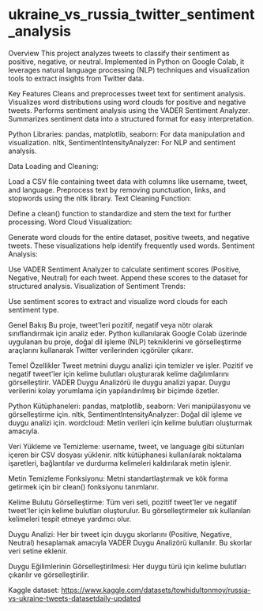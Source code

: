 # ukraine_vs_russia_twitter_sentiment_analysis
Overview
This project analyzes tweets to classify their sentiment as positive, negative, or neutral. Implemented in Python on Google Colab, it leverages natural language processing (NLP) techniques and visualization tools to extract insights from Twitter data.

Key Features
Cleans and preprocesses tweet text for sentiment analysis.
Visualizes word distributions using word clouds for positive and negative tweets.
Performs sentiment analysis using the VADER Sentiment Analyzer.
Summarizes sentiment data into a structured format for easy interpretation.

Python Libraries:
pandas, matplotlib, seaborn: For data manipulation and visualization.
nltk, SentimentIntensityAnalyzer: For NLP and sentiment analysis.

Data Loading and Cleaning:

Load a CSV file containing tweet data with columns like username, tweet, and language.
Preprocess text by removing punctuation, links, and stopwords using the nltk library.
Text Cleaning Function:

Define a clean() function to standardize and stem the text for further processing.
Word Cloud Visualization:

Generate word clouds for the entire dataset, positive tweets, and negative tweets.
These visualizations help identify frequently used words.
Sentiment Analysis:

Use VADER Sentiment Analyzer to calculate sentiment scores (Positive, Negative, Neutral) for each tweet.
Append these scores to the dataset for structured analysis.
Visualization of Sentiment Trends:

Use sentiment scores to extract and visualize word clouds for each sentiment type.

Genel Bakış
Bu proje, tweet'leri pozitif, negatif veya nötr olarak sınıflandırmak için analiz eder. Python kullanılarak Google Colab üzerinde uygulanan bu proje, doğal dil işleme (NLP) tekniklerini ve görselleştirme araçlarını kullanarak Twitter verilerinden içgörüler çıkarır.

Temel Özellikler
Tweet metnini duygu analizi için temizler ve işler.
Pozitif ve negatif tweet'ler için kelime bulutları oluşturarak kelime dağılımlarını görselleştirir.
VADER Duygu Analizörü ile duygu analizi yapar.
Duygu verilerini kolay yorumlama için yapılandırılmış bir biçimde özetler.

Python Kütüphaneleri:
pandas, matplotlib, seaborn: Veri manipülasyonu ve görselleştirme için.
nltk, SentimentIntensityAnalyzer: Doğal dil işleme ve duygu analizi için.
wordcloud: Metin verileri için kelime bulutları oluşturmak amacıyla.

Veri Yükleme ve Temizleme:
username, tweet, ve language gibi sütunları içeren bir CSV dosyası yüklenir.
nltk kütüphanesi kullanılarak noktalama işaretleri, bağlantılar ve durdurma kelimeleri kaldırılarak metin işlenir.

Metin Temizleme Fonksiyonu:
Metni standartlaştırmak ve kök forma getirmek için bir clean() fonksiyonu tanımlanır.

Kelime Bulutu Görselleştirme:
Tüm veri seti, pozitif tweet'ler ve negatif tweet'ler için kelime bulutları oluşturulur.
Bu görselleştirmeler sık kullanılan kelimeleri tespit etmeye yardımcı olur.

Duygu Analizi:
Her bir tweet için duygu skorlarını (Positive, Negative, Neutral) hesaplamak amacıyla VADER Duygu Analizörü kullanılır.
Bu skorlar veri setine eklenir.

Duygu Eğilimlerinin Görselleştirilmesi:
Her duygu türü için kelime bulutları çıkarılır ve görselleştirilir.

Kaggle dataset: https://www.kaggle.com/datasets/towhidultonmoy/russia-vs-ukraine-tweets-datasetdaily-updated
